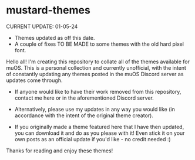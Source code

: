 # mustard-themes

CURRENT UPDATE: 01-05-24
- Themes updated as off this date.
- A couple of fixes TO BE MADE to some themes with the old hard pixel font.
  
Hello all! I'm creating this repository to
collate all of the themes available for muOS.
This is a personal collection and currently
unofficial, with the intent of constantly
updating any themes posted in the muOS Discord
server as updates come through.

- If anyone would like to have their work
removed from this repository, contact me here
or in the aforementioned Discord server.

- Alternatively, please use my updates in any
way you would like (in accordance with the
intent of the original theme creator).

- If you originally made a theme featured here 
that I have then updated, you can download it
and do as you please with it! Even stick it
on your own posts as an official update if
you'd like - no credit needed :)

Thanks for reading and enjoy these themes!
